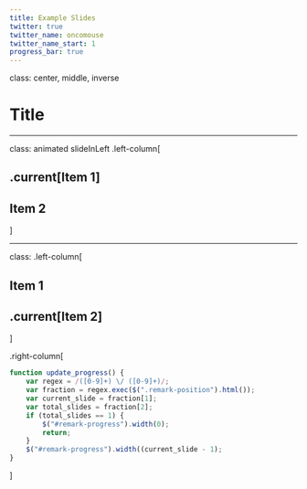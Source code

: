 ```yaml
---
title: Example Slides
twitter: true
twitter_name: oncomouse
twitter_name_start: 1
progress_bar: true
---
```


class: center, middle, inverse

# Title

---
class: animated slideInLeft
.left-column[
  ## .current[Item 1]
  ## Item 2
]

---
class: 
.left-column[
  ## Item 1
  ## .current[Item 2]
]

.right-column[
```javascript
function update_progress() {
	var regex = /([0-9]+) \/ ([0-9]+)/;
	var fraction = regex.exec($(".remark-position").html());
	var current_slide = fraction[1];
	var total_slides = fraction[2];
	if (total_slides == 1) {
		$("#remark-progress").width(0);
		return;
	}
	$("#remark-progress").width((current_slide - 1);
}
```
]